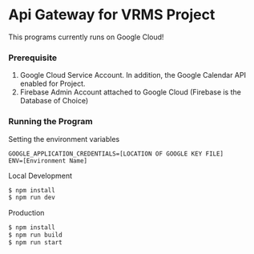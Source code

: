 # Api Gateway for VRMS Project

This programs currently runs on Google Cloud!

### Prerequisite
1. Google Cloud Service Account. In addition, the Google Calendar API enabled for Project.
2. Firebase Admin Account attached to Google Cloud (Firebase is the Database of Choice)

### Running the Program
Setting the environment variables
```text
GOOGLE_APPLICATION_CREDENTIALS=[LOCATION OF GOOGLE KEY FILE]
ENV=[Environment Name]
```

Local Development
```bash
$ npm install
$ npm run dev
```

Production
```bash
$ npm install
$ npm run build
$ npm run start
```
